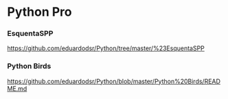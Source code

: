 # Python Pro


### EsquentaSPP

https://github.com/eduardodsr/Python/tree/master/%23EsquentaSPP

### Python Birds

https://github.com/eduardodsr/Python/blob/master/Python%20Birds/README.md
